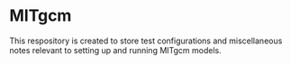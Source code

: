 # MITgcm

This respository is created to store test configurations and miscellaneous notes relevant to setting up and running MITgcm models.
